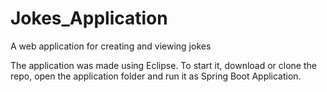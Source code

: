 # Jokes_Application
A web application for creating and viewing jokes

The application was made using Eclipse. To start it, download or clone the repo, open the application folder and run it as Spring Boot Application.
